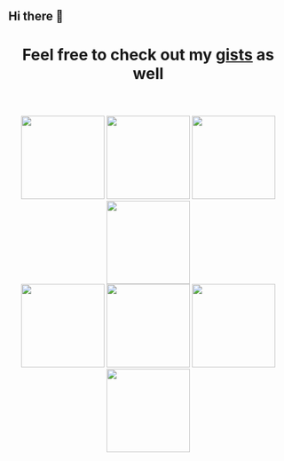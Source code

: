 ## Hi there 👋

# <p align="center">Feel free to check out my [gists](https://gist.github.com/elshanx) as well</p>

<br/>

<p align="center">
  <img src="https://media3.giphy.com/media/ln7z2eWriiQAllfVcn/200w.webp" width="150">
  <img src="https://i.giphy.com/media/eNAsjO55tPbgaor7ma/200w.webp" width="150">
  <img src="https://media3.giphy.com/media/kdFc8fubgS31b8DsVu/giphy.webp" width="150">
  <img src="https://i.giphy.com/media/IdyAQJVN2kVPNUrojM/200.webp" width="150">
  <br/>
  <img src="https://media.giphy.com/media/XAxylRMCdpbEWUAvr8/giphy.gif" width="150">
  <img src="https://media.giphy.com/media/fsEaZldNC8A1PJ3mwp/giphy.gif" width="150">
  <img src="https://i.giphy.com/media/KzJkzjggfGN5Py6nkT/200.webp" width="150">
  <img src="https://media.giphy.com/media/kH1DBkPNyZPOk0BxrM/giphy.gif" width="150">
</p>

<!--
**muraddagha/muraddagha** is a ✨ _special_ ✨ repository because its `README.md` (this file) appears on your GitHub profile.

Here are some ideas to get you started:

- 🔭 I’m currently working on ...
- 🌱 I’m currently learning ...
- 👯 I’m looking to collaborate on ...
- 🤔 I’m looking for help with ...
- 💬 Ask me about ...
- 📫 How to reach me: ...
- 😄 Pronouns: ...
- ⚡ Fun fact: ...
-->
